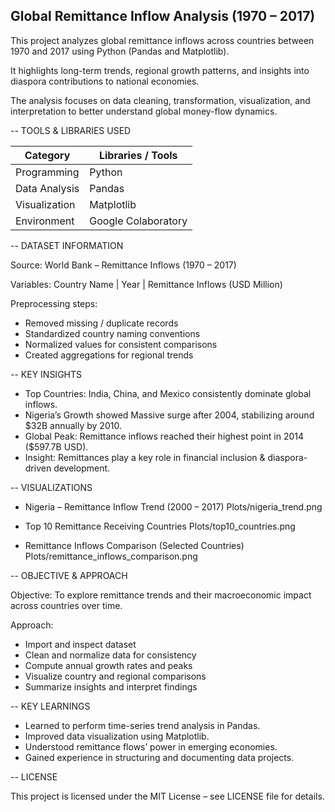  Global Remittance Inflow Analysis (1970 – 2017)
 ---------------------------------------------------
 This project analyzes global remittance inflows across countries between
 1970 and 2017 using Python (Pandas and Matplotlib).

 It highlights long-term trends, regional growth patterns, and insights
 into diaspora contributions to national economies.

 The analysis focuses on data cleaning, transformation, visualization, 
 and interpretation to better understand global money-flow dynamics.


--  TOOLS & LIBRARIES USED

| Category     | Libraries / Tools         |
|---------------|--------------------------|
| Programming   | Python                   |
| Data Analysis | Pandas                   |
| Visualization | Matplotlib               |
| Environment   | Google Colaboratory      |

-- DATASET INFORMATION

Source: World Bank – Remittance Inflows (1970 – 2017)

Variables: Country Name | Year | Remittance Inflows (USD Million)

Preprocessing steps:
  - Removed missing / duplicate records
  - Standardized country naming conventions
  - Normalized values for consistent comparisons
  - Created aggregations for regional trends

-- KEY INSIGHTS

- Top Countries: India, China, and Mexico consistently dominate global inflows.
- Nigeria’s Growth showed Massive surge after 2004, stabilizing around $32B annually by 2010.
- Global Peak: Remittance inflows reached their highest point in 2014 ($597.7B USD).
- Insight: Remittances play a key role in financial inclusion & diaspora-driven development.

-- VISUALIZATIONS

- Nigeria – Remittance Inflow Trend (2000 – 2017)
   Plots/nigeria_trend.png

- Top 10 Remittance Receiving Countries
   Plots/top10_countries.png

- Remittance Inflows Comparison (Selected Countries)
  Plots/remittance_inflows_comparison.png

-- OBJECTIVE & APPROACH

Objective:
To explore remittance trends and their macroeconomic impact across countries over time.

Approach:
  - Import and inspect dataset
  - Clean and normalize data for consistency
  - Compute annual growth rates and peaks
  - Visualize country and regional comparisons
  - Summarize insights and interpret findings

-- KEY LEARNINGS

- Learned to perform time-series trend analysis in Pandas.
- Improved data visualization using Matplotlib.
- Understood remittance flows’ power in emerging economies.
- Gained experience in structuring and documenting data projects.

-- LICENSE

This project is licensed under the MIT License – see LICENSE file for details.
